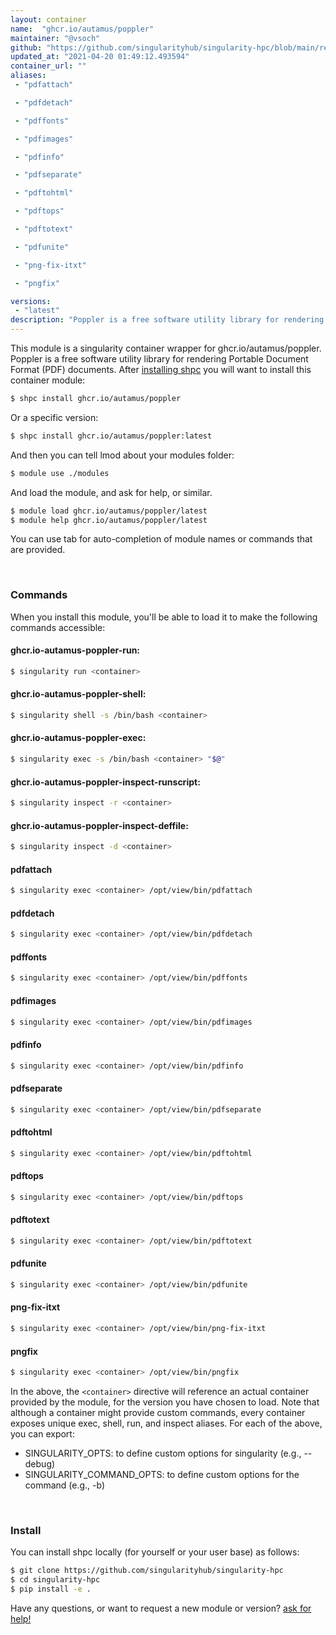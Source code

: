 ```yaml
---
layout: container
name:  "ghcr.io/autamus/poppler"
maintainer: "@vsoch"
github: "https://github.com/singularityhub/singularity-hpc/blob/main/registry/ghcr.io/autamus/poppler/container.yaml"
updated_at: "2021-04-20 01:49:12.493594"
container_url: ""
aliases:
 - "pdfattach"

 - "pdfdetach"

 - "pdffonts"

 - "pdfimages"

 - "pdfinfo"

 - "pdfseparate"

 - "pdftohtml"

 - "pdftops"

 - "pdftotext"

 - "pdfunite"

 - "png-fix-itxt"

 - "pngfix"

versions:
 - "latest"
description: "Poppler is a free software utility library for rendering Portable Document Format (PDF) documents."
---
```


This module is a singularity container wrapper for ghcr.io/autamus/poppler.
Poppler is a free software utility library for rendering Portable Document Format (PDF) documents.
After [installing shpc](#install) you will want to install this container module:

```bash
$ shpc install ghcr.io/autamus/poppler
```

Or a specific version:

```bash
$ shpc install ghcr.io/autamus/poppler:latest
```

And then you can tell lmod about your modules folder:

```bash
$ module use ./modules
```

And load the module, and ask for help, or similar.

```bash
$ module load ghcr.io/autamus/poppler/latest
$ module help ghcr.io/autamus/poppler/latest
```

You can use tab for auto-completion of module names or commands that are provided.

<br>

### Commands

When you install this module, you'll be able to load it to make the following commands accessible:

#### ghcr.io-autamus-poppler-run:

```bash
$ singularity run <container>
```

#### ghcr.io-autamus-poppler-shell:

```bash
$ singularity shell -s /bin/bash <container>
```

#### ghcr.io-autamus-poppler-exec:

```bash
$ singularity exec -s /bin/bash <container> "$@"
```

#### ghcr.io-autamus-poppler-inspect-runscript:

```bash
$ singularity inspect -r <container>
```

#### ghcr.io-autamus-poppler-inspect-deffile:

```bash
$ singularity inspect -d <container>
```


#### pdfattach
       
```bash
$ singularity exec <container> /opt/view/bin/pdfattach
```


#### pdfdetach
       
```bash
$ singularity exec <container> /opt/view/bin/pdfdetach
```


#### pdffonts
       
```bash
$ singularity exec <container> /opt/view/bin/pdffonts
```


#### pdfimages
       
```bash
$ singularity exec <container> /opt/view/bin/pdfimages
```


#### pdfinfo
       
```bash
$ singularity exec <container> /opt/view/bin/pdfinfo
```


#### pdfseparate
       
```bash
$ singularity exec <container> /opt/view/bin/pdfseparate
```


#### pdftohtml
       
```bash
$ singularity exec <container> /opt/view/bin/pdftohtml
```


#### pdftops
       
```bash
$ singularity exec <container> /opt/view/bin/pdftops
```


#### pdftotext
       
```bash
$ singularity exec <container> /opt/view/bin/pdftotext
```


#### pdfunite
       
```bash
$ singularity exec <container> /opt/view/bin/pdfunite
```


#### png-fix-itxt
       
```bash
$ singularity exec <container> /opt/view/bin/png-fix-itxt
```


#### pngfix
       
```bash
$ singularity exec <container> /opt/view/bin/pngfix
```



In the above, the `<container>` directive will reference an actual container provided
by the module, for the version you have chosen to load. Note that although a container
might provide custom commands, every container exposes unique exec, shell, run, and
inspect aliases. For each of the above, you can export:

 - SINGULARITY_OPTS: to define custom options for singularity (e.g., --debug)
 - SINGULARITY_COMMAND_OPTS: to define custom options for the command (e.g., -b)

<br>
  
### Install

You can install shpc locally (for yourself or your user base) as follows:

```bash
$ git clone https://github.com/singularityhub/singularity-hpc
$ cd singularity-hpc
$ pip install -e .
```

Have any questions, or want to request a new module or version? [ask for help!](https://github.com/singularityhub/singularity-hpc/issues)